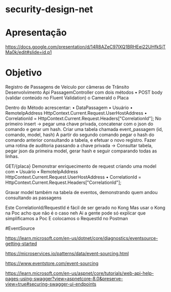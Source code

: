 # security-design-net

# Apresentação

https://docs.google.com/presentation/d/14R8AZeC97lXQ1BRHEei22UHfkSjTMa0k/edit#slide=id.p1

# Objetivo

Registro de Passagens de Veículo por câmeras de Trânsito
Desenvolvimento
Api PassagemController com dois métodos
•	POST body (validar conteúdo no Fluent Validation)
o	CameraId
o	Placa

Dentro do Método acrescentar:
•	DataPassagem
•	Usuário
•	RemoteIpAddress HttpContext.Current.Request.UserHostAddress 
•	CorrelationId = HttpContext.Current.Request.Headers["CorrelationId"];
No primeiro insert -> pegar uma chave privada, concatenar com o json do comando e gerar um hash.
Criar uma tabela chamada event_passagem (id, comando, model, hash)
A partir do segundo comando pegar o hash do comando anterior consultando a tabela, e efetuar o novo registro.
Fazer uma rotina de auditoria passando a chave privada -> Consultar tabela, pegar json da primeira model, gerar hash e seguir comparando todas as linhas.


GET/{placa}
Demonstrar enriquecimento de request criando uma model com
•	Usuário
•	RemoteIpAddress HttpContext.Current.Request.UserHostAddress 
•	CorrelationId = HttpContext.Current.Request.Headers["CorrelationId"];

Gravar model também na tabela de eventos, demonstrando quem andou consultando as passagens

Este CorrelationId/RequestId é fácil de ser gerado no Kong
Mas usar o Kong na Poc acho que não é o caso neh
Ai a gente pode só explicar que simplificamos a Poc
E colocamos o RequestId no Postman


#EventSource

https://learn.microsoft.com/en-us/dotnet/core/diagnostics/eventsource-getting-started

https://microservices.io/patterns/data/event-sourcing.html

https://www.eventstore.com/event-sourcing

https://learn.microsoft.com/en-us/aspnet/core/tutorials/web-api-help-pages-using-swagger?view=aspnetcore-8.0&preserve-view=true#securing-swagger-ui-endpoints
